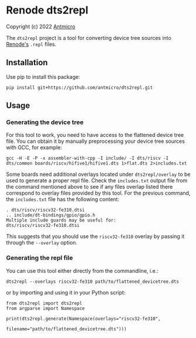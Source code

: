 # Renode dts2repl

Copyright (c) 2022 [Antmicro](https://www.antmicro.com)

The `dts2repl` project is a tool for converting device tree sources into [Renode's](https://renode.io) `.repl` files.

## Installation

Use pip to install this package:

```
pip install git+https://github.com/antmicro/dts2repl.git
```

## Usage

### Generating the device tree

For this tool to work, you need to have access to the flattened device tree
file. You can obtain it by manually preprocessing your device tree sources with
GCC, for example:

```
gcc -H -E -P -x assembler-with-cpp -I include/ -I dts/riscv -I dts/common boards/riscv/hifive1/hifive1.dts 1>flat.dts 2>includes.txt
```

Some boards need additional overlays located under ``dts2repl/overlay`` to be
used to generate a proper repl file. Check the ``includes.txt`` output file
from the command mentioned above to see if any files overlap listed there
correspond to overlay files provided by this tool. For the previous command,
the `includes.txt` file has the following content:

```
. dts/riscv/riscv32-fe310.dtsi
.. include/dt-bindings/gpio/gpio.h
Multiple include guards may be useful for:
dts/riscv/riscv32-fe310.dtsi
```

This suggests that you should use the `riscv32-fe310` overlay by passing it through the `--overlay` option.

### Generating the repl file

You can use this tool either directly from the commandline, i.e.:

```
dts2repl --overlays riscv32-fe310 path/to/flattened_devicetree.dts
```

or by importing and using it in your Python script:

```
from dts2repl import dts2repl
from argparse import Namespace

print(dts2repl.generate(Namespace(overlays="riscv32-fe310",
                         filename="path/to/flattened_devicetree.dts")))
```
